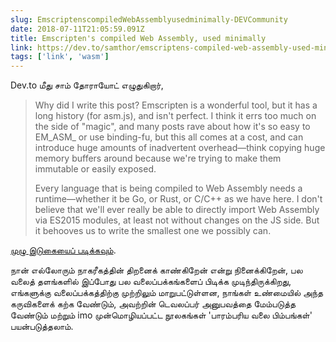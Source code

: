 ```yaml
---
slug: EmscriptenscompiledWebAssemblyusedminimally-DEVCommunity
date: 2018-07-11T21:05:59.091Z
title: Emscripten's compiled Web Assembly, used minimally
link: https://dev.to/samthor/emscriptens-compiled-web-assembly-used-minimally-4fd4
tags: ['link', 'wasm']
---
```

Dev.to மீது சாம் தோராயோட் எழுதுகிறார்,

> Why did I write this post? Emscripten is a wonderful tool, but it has a long history (for asm.js), and isn't perfect. I think it errs too much on the side of "magic", and many posts rave about how it's so easy to EM_ASM_ or use binding-fu, but this all comes at a cost, and can introduce huge amounts of inadvertent overhead&#x2014;think copying huge memory buffers around because we're trying to make them immutable or easily exposed.
> 
> Every language that is being compiled to Web Assembly needs a runtime&#x2014;whether it be Go, or Rust, or C/C++ as we have here. I don't believe that we'll ever really be able to directly import Web Assembly via ES2015 modules, at least not without changes on the JS side. But it behooves us to write the smallest one we possibly can.


[முழு இடுகையைப் படிக்கவும்](https://dev.to/samthor/emscriptens-compiled-web-assembly-used-minimally-4fd4).

நான் எல்லோரும் நாகரீகத்தின் திறனைக் காண்கிறேன் என்று நினைக்கிறேன், பல வலைத் தளங்களில் இப்போது பல வலைப்பக்கங்களைப் பிடிக்க முடிந்திருக்கிறது, எங்களுக்கு வலைப்பக்கத்திற்கு முற்றிலும் மாறுபட்டுள்ளன, நாங்கள் உண்மையில் அந்த கருவிகளைக் கற்க வேண்டும், அவற்றின் டெவலப்பர் அனுபவத்தை மேம்படுத்த வேண்டும் மற்றும் imo முன்மொழியப்பட்ட நூலகங்கள் 'பாரம்பரிய வலை பிம்பங்கள்' பயன்படுத்தலாம்.
